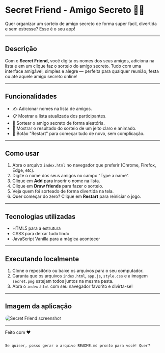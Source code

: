 # Secret Friend - Amigo Secreto 🎁🎉

Quer organizar um sorteio de amigo secreto de forma super fácil, divertida e sem estresse? Esse é o seu app!

---

## Descrição

Com o **Secret Friend**, você digita os nomes dos seus amigos, adiciona na lista e em um clique faz o sorteio do amigo secreto. Tudo com uma interface amigável, simples e alegre — perfeita para qualquer reunião, festa ou até aquele amigo secreto online!

---

## Funcionalidades

- ✍️ Adicionar nomes na lista de amigos.
- 📋 Mostrar a lista atualizada dos participantes.
- 🎲 Sortear o amigo secreto de forma aleatória.
- 🎉 Mostrar o resultado do sorteio de um jeito claro e animado.
- 🔄 Botão "Restart" para começar tudo de novo, sem complicação.

---

## Como usar

1. Abra o arquivo `index.html` no navegador que preferir (Chrome, Firefox, Edge, etc).
2. Digite o nome dos seus amigos no campo "Type a name".
3. Clique em **Add** para inserir o nome na lista.
4. Clique em **Draw friends** para fazer o sorteio.
5. Veja quem foi sorteado de forma divertida na tela.
6. Quer começar do zero? Clique em **Restart** para reiniciar o jogo.

---

## Tecnologias utilizadas

- HTML5 para a estrutura
- CSS3 para deixar tudo lindo
- JavaScript Vanilla para a mágica acontecer

---

## Executando localmente

1. Clone o repositório ou baixe os arquivos para o seu computador.
2. Garanta que os arquivos `index.html`, `app.js`, `style.css` e a imagem `secret.png` estejam todos juntos na mesma pasta.
3. Abra o `index.html` com seu navegador favorito e divirta-se!

---

## Imagem da aplicação

<img src="./secret.png" alt="Secret Friend screenshot" style="max-width: 100%; height: auto; border-radius: 10px;" />

---

Feito com ❤️
```

Se quiser, posso gerar o arquivo README.md pronto para você! Quer?
